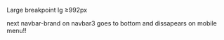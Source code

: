 Large breakpoint lg ≥992px

next
navbar-brand on navbar3 goes to bottom and dissapears on mobile menu!!
